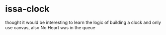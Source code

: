 # issa-clock
thought it would be interesting to learn the logic of building a clock and only use canvas, also No Heart was in the queue
